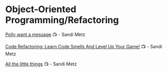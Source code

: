 # Object-Oriented Programming/Refactoring
[Polly want a message](https://www.youtube.com/watch?v=YtROlyWWhV0) :tv: - Sandi Metz 

[Code Refactoring: Learn Code Smells And Level Up Your Game!](https://www.youtube.com/watch?v=D4auWwMsEnY) :tv: - Sandi Metz

[All the little things](https://www.youtube.com/watch?v=8bZh5LMaSmE&t=29s) :tv: - Sandi Metz

